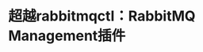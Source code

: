 超越rabbitmqctl：RabbitMQ Management插件
================================================================================

